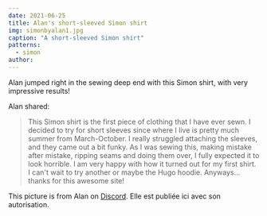 ```yaml
---
date: 2021-06-25
title: Alan's short-sleeved Simon shirt
img: simonbyalan1.jpg
caption: "A short-sleeved Simon shirt"
patterns:
  - simon
author:
---
```


Alan jumped right in the sewing deep end with this Simon shirt, with very impressive results!

Alan shared:

> This Simon shirt is the first piece of clothing that I have ever sewn. I decided to try for short sleeves since where I live is pretty much summer from March-October. I really struggled attaching the sleeves, and they came out a bit funky. As I was sewing this, making mistake after mistake, ripping seams and doing them over, I fully expected it to look horrible. I am very happy with how it turned out for my first shirt. I can't wait to try another or maybe the Hugo hoodie. Anyways... thanks for this awesome site!

<Note>

This picture is from Alan on [Discord](https://discord.freesewing.org/). Elle est publiée ici avec son autorisation.

</Note>
